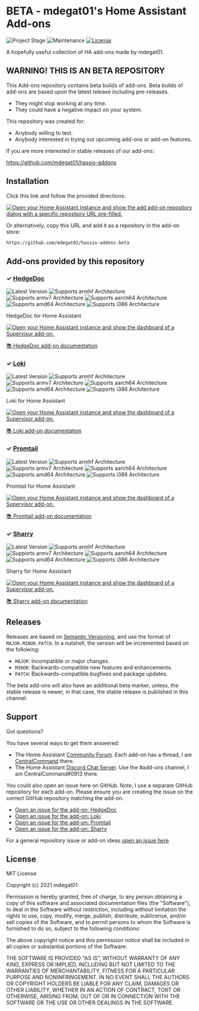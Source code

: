 # BETA - mdegat01's Home Assistant Add-ons

![Project Stage][project-stage-shield]
![Maintenance][maintenance-shield]
[![License][license-shield]](LICENSE)

A hopefully useful collection of HA add-ons made by mdegat01.

## WARNING! THIS IS AN BETA REPOSITORY

This Add-ons repository contains beta builds of add-ons. Beta
builds of add-ons are based upon the latest release including pre-releases.

- They might stop working at any time.
- They could have a negative impact on your system.

This repository was created for:

- Anybody willing to test.
- Anybody interested in trying out upcoming add-ons or add-on features.

If you are more interested in stable releases of our add-ons:

<https://github.com/mdegat01/hassio-addons>

## Installation

Click this link and follow the provided directions:

[![Open your Home Assistant instance and show the add add-on repository dialog
with a specific repository URL pre-filled.][add-repo-shield]][add-repo]

Or alternatively, copy this URL and add it as a repository in the add-on store:

```txt
https://github.com/mdegat01/hassio-addons-beta
```

## Add-ons provided by this repository

### &#10003; [HedgeDoc][addon-hedgedoc]

![Latest Version][hedgedoc-version-shield]
![Supports armhf Architecture][hedgedoc-armhf-shield]
![Supports armv7 Architecture][hedgedoc-armv7-shield]
![Supports aarch64 Architecture][hedgedoc-aarch64-shield]
![Supports amd64 Architecture][hedgedoc-amd64-shield]
![Supports i386 Architecture][hedgedoc-i386-shield]

HedgeDoc for Home Assistant

[![Open your Home Assistant instance and show the dashboard of a Supervisor add-on.][add-addon-shield]][add-addon-hedgedoc]

[:books: HedgeDoc add-on documentation][addon-doc-hedgedoc]

### &#10003; [Loki][addon-loki]

![Latest Version][loki-version-shield]
![Supports armhf Architecture][loki-armhf-shield]
![Supports armv7 Architecture][loki-armv7-shield]
![Supports aarch64 Architecture][loki-aarch64-shield]
![Supports amd64 Architecture][loki-amd64-shield]
![Supports i386 Architecture][loki-i386-shield]

Loki for Home Assistant

[![Open your Home Assistant instance and show the dashboard of a Supervisor add-on.][add-addon-shield]][add-addon-loki]

[:books: Loki add-on documentation][addon-doc-loki]

### &#10003; [Promtail][addon-promtail]

![Latest Version][promtail-version-shield]
![Supports armhf Architecture][promtail-armhf-shield]
![Supports armv7 Architecture][promtail-armv7-shield]
![Supports aarch64 Architecture][promtail-aarch64-shield]
![Supports amd64 Architecture][promtail-amd64-shield]
![Supports i386 Architecture][promtail-i386-shield]

Promtail for Home Assistant

[![Open your Home Assistant instance and show the dashboard of a Supervisor add-on.][add-addon-shield]][add-addon-promtail]

[:books: Promtail add-on documentation][addon-doc-promtail]

### &#10003; [Sharry][addon-sharry]

![Latest Version][sharry-version-shield]
![Supports armhf Architecture][sharry-armhf-shield]
![Supports armv7 Architecture][sharry-armv7-shield]
![Supports aarch64 Architecture][sharry-aarch64-shield]
![Supports amd64 Architecture][sharry-amd64-shield]
![Supports i386 Architecture][sharry-i386-shield]

Sharry for Home Assistant

[![Open your Home Assistant instance and show the dashboard of a Supervisor add-on.][add-addon-shield]][add-addon-sharry]

[:books: Sharry add-on documentation][addon-doc-sharry]

## Releases

Releases are based on [Semantic Versioning][semver], and use the format
of ``MAJOR.MINOR.PATCH``. In a nutshell, the version will be incremented
based on the following:

- ``MAJOR``: Incompatible or major changes.
- ``MINOR``: Backwards-compatible new features and enhancements.
- ``PATCH``: Backwards-compatible bugfixes and package updates.

The beta add-ons will also have an additional beta marker, unless, the
stable release is newer, in that case, the stable release is published
in this channel.

## Support

Got questions?

You have several ways to get them answered:

- The Home Assistant [Community Forum][forum]. Each add-on has a thread, I am
  [CentralCommand][forum-centralcommand] there.
- The Home Assistant [Discord Chat Server][discord-ha]. Use the #add-ons channel,
  I am CentralCommand#0913 there.

You could also open an issue here on GitHub. Note, I use a separate
GitHub repository for each add-on. Please ensure you are creating the issue
on the correct GitHub repository matching the add-on.

- [Open an issue for the add-on: HedgeDoc][hedgedoc-issue]
- [Open an issue for the add-on: Loki][loki-issue]
- [Open an issue for the add-on: Promtail][promtail-issue]
- [Open an issue for the add-on: Sharry][sharry-issue]

For a general repository issue or add-on ideas [open an issue here][issue]

## License

MIT License

Copyright (c) 2021 mdegat01

Permission is hereby granted, free of charge, to any person obtaining a copy
of this software and associated documentation files (the "Software"), to deal
in the Software without restriction, including without limitation the rights
to use, copy, modify, merge, publish, distribute, sublicense, and/or sell
copies of the Software, and to permit persons to whom the Software is
furnished to do so, subject to the following conditions:

The above copyright notice and this permission notice shall be included in all
copies or substantial portions of the Software.

THE SOFTWARE IS PROVIDED "AS IS", WITHOUT WARRANTY OF ANY KIND, EXPRESS OR
IMPLIED, INCLUDING BUT NOT LIMITED TO THE WARRANTIES OF MERCHANTABILITY,
FITNESS FOR A PARTICULAR PURPOSE AND NONINFRINGEMENT. IN NO EVENT SHALL THE
AUTHORS OR COPYRIGHT HOLDERS BE LIABLE FOR ANY CLAIM, DAMAGES OR OTHER
LIABILITY, WHETHER IN AN ACTION OF CONTRACT, TORT OR OTHERWISE, ARISING FROM,
OUT OF OR IN CONNECTION WITH THE SOFTWARE OR THE USE OR OTHER DEALINGS IN THE
SOFTWARE.

[addon-hedgedoc]: https://github.com/mdegat01/addon-hedgedoc/tree/v1.2.0
[addon-doc-hedgedoc]: https://github.com/mdegat01/addon-hedgedoc/blob/v1.2.0/README.md
[hedgedoc-issue]: https://github.com/mdegat01/addon-hedgedoc/issues
[hedgedoc-version-shield]: https://img.shields.io/badge/version-v1.2.0-blue.svg
[add-addon-hedgedoc]: https://my.home-assistant.io/redirect/supervisor_addon/?addon=e9a81774_hedgedoc
[hedgedoc-aarch64-shield]: https://img.shields.io/badge/aarch64-yes-green.svg
[hedgedoc-amd64-shield]: https://img.shields.io/badge/amd64-yes-green.svg
[hedgedoc-armhf-shield]: https://img.shields.io/badge/armhf-yes-green.svg
[hedgedoc-armv7-shield]: https://img.shields.io/badge/armv7-yes-green.svg
[hedgedoc-i386-shield]: https://img.shields.io/badge/i386-yes-green.svg
[addon-loki]: https://github.com/mdegat01/addon-loki/tree/1.5.7b0
[addon-doc-loki]: https://github.com/mdegat01/addon-loki/blob/1.5.7b0/README.md
[loki-issue]: https://github.com/mdegat01/addon-loki/issues
[loki-version-shield]: https://img.shields.io/badge/version-1.5.7b0-orange.svg
[add-addon-loki]: https://my.home-assistant.io/redirect/supervisor_addon/?addon=e9a81774_loki
[loki-aarch64-shield]: https://img.shields.io/badge/aarch64-yes-green.svg
[loki-amd64-shield]: https://img.shields.io/badge/amd64-yes-green.svg
[loki-armhf-shield]: https://img.shields.io/badge/armhf-yes-green.svg
[loki-armv7-shield]: https://img.shields.io/badge/armv7-yes-green.svg
[loki-i386-shield]: https://img.shields.io/badge/i386-no-red.svg
[addon-promtail]: https://github.com/mdegat01/addon-promtail/tree/1.5.5b0
[addon-doc-promtail]: https://github.com/mdegat01/addon-promtail/blob/1.5.5b0/README.md
[promtail-issue]: https://github.com/mdegat01/addon-promtail/issues
[promtail-version-shield]: https://img.shields.io/badge/version-1.5.5b0-orange.svg
[add-addon-promtail]: https://my.home-assistant.io/redirect/supervisor_addon/?addon=e9a81774_promtail
[promtail-aarch64-shield]: https://img.shields.io/badge/aarch64-yes-green.svg
[promtail-amd64-shield]: https://img.shields.io/badge/amd64-yes-green.svg
[promtail-armhf-shield]: https://img.shields.io/badge/armhf-yes-green.svg
[promtail-armv7-shield]: https://img.shields.io/badge/armv7-yes-green.svg
[promtail-i386-shield]: https://img.shields.io/badge/i386-no-red.svg
[addon-sharry]: https://github.com/mdegat01/addon-sharry/tree/v1.1.0
[addon-doc-sharry]: https://github.com/mdegat01/addon-sharry/blob/v1.1.0/README.md
[sharry-issue]: https://github.com/mdegat01/addon-sharry/issues
[sharry-version-shield]: https://img.shields.io/badge/version-v1.1.0-blue.svg
[add-addon-sharry]: https://my.home-assistant.io/redirect/supervisor_addon/?addon=e9a81774_sharry
[sharry-aarch64-shield]: https://img.shields.io/badge/aarch64-yes-green.svg
[sharry-amd64-shield]: https://img.shields.io/badge/amd64-yes-green.svg
[sharry-armhf-shield]: https://img.shields.io/badge/armhf-no-red.svg
[sharry-armv7-shield]: https://img.shields.io/badge/armv7-no-red.svg
[sharry-i386-shield]: https://img.shields.io/badge/i386-no-red.svg
[add-addon-shield]: https://my.home-assistant.io/badges/supervisor_addon.svg
[add-repo-shield]: https://my.home-assistant.io/badges/supervisor_add_addon_repository.svg
[add-repo]: https://my.home-assistant.io/redirect/supervisor_add_addon_repository/?repository_url=https%3A//github.com/mdegat01/hassio-addons-beta
[discord-ha]: https://discord.gg/c5DvZ4e
[forum-centralcommand]: https://community.home-assistant.io/u/CentralCommand/?u=CentralCommand
[forum-shield]: https://img.shields.io/badge/community-forum-brightgreen.svg
[forum]: https://community.home-assistant.io?u=CentralCommand
[mdegat01]: https://github.com/mdegat01
[issue]: https://github.com/mdegat01/hassio-addons-beta/issues
[license-shield]: https://img.shields.io/github/license/mdegat01/hassio-addons-beta.svg
[maintenance-shield]: https://img.shields.io/maintenance/yes/2021.svg
[project-stage-shield]: https://img.shields.io/badge/project%20stage-beta-orange.svg
[reddit]: https://reddit.com/r/homeassistant
[semver]: http://semver.org/spec/v2.0.0.html
[third-party-addons]: https://home-assistant.io/hassio/installing_third_party_addons/